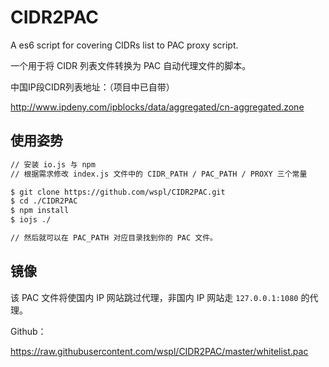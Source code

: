 # CIDR2PAC

A es6 script for covering CIDRs list to PAC proxy script.

一个用于将 CIDR 列表文件转换为 PAC 自动代理文件的脚本。


中国IP段CIDR列表地址：（项目中已自带）

http://www.ipdeny.com/ipblocks/data/aggregated/cn-aggregated.zone

## 使用姿势

```bash
// 安装 io.js 与 npm
// 根据需求修改 index.js 文件中的 CIDR_PATH / PAC_PATH / PROXY 三个常量

$ git clone https://github.com/wspl/CIDR2PAC.git
$ cd ./CIDR2PAC
$ npm install
$ iojs ./

// 然后就可以在 PAC_PATH 对应目录找到你的 PAC 文件。
```


## 镜像

该 PAC 文件将使国内 IP 网站跳过代理，非国内 IP 网站走 `127.0.0.1:1080` 的代理。


Github：

https://raw.githubusercontent.com/wspl/CIDR2PAC/master/whitelist.pac
